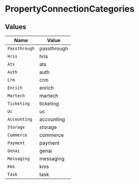 # PropertyConnectionCategories


## Values

| Name          | Value         |
| ------------- | ------------- |
| `Passthrough` | passthrough   |
| `Hris`        | hris          |
| `Ats`         | ats           |
| `Auth`        | auth          |
| `Crm`         | crm           |
| `Enrich`      | enrich        |
| `Martech`     | martech       |
| `Ticketing`   | ticketing     |
| `Uc`          | uc            |
| `Accounting`  | accounting    |
| `Storage`     | storage       |
| `Commerce`    | commerce      |
| `Payment`     | payment       |
| `Genai`       | genai         |
| `Messaging`   | messaging     |
| `Kms`         | kms           |
| `Task`        | task          |